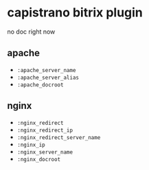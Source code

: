 # capistrano bitrix plugin

no doc right now

## apache

+ `:apache_server_name`
+ `:apache_server_alias`
+ `:apache_docroot`

## nginx

+ `:nginx_redirect`
+ `:nginx_redirect_ip`
+ `:nginx_redirect_server_name`
+ `:nginx_ip`
+ `:nginx_server_name`
+ `:nginx_docroot`